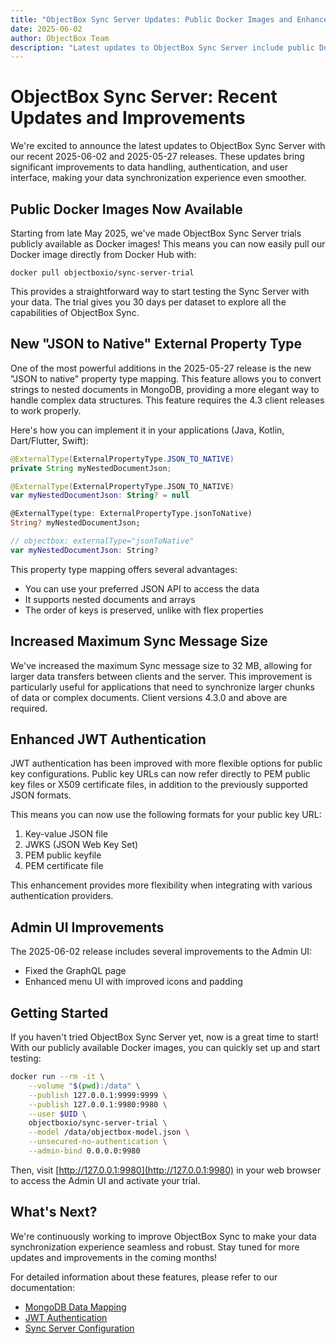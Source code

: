 ```yaml
---
title: "ObjectBox Sync Server Updates: Public Docker Images and Enhanced Data Mapping"
date: 2025-06-02
author: ObjectBox Team
description: "Latest updates to ObjectBox Sync Server include public Docker images, enhanced MongoDB data mapping, improved JWT authentication, and admin UI fixes."
---
```


# ObjectBox Sync Server: Recent Updates and Improvements

We're excited to announce the latest updates to ObjectBox Sync Server with our recent 2025-06-02 and 2025-05-27 releases. These updates bring significant improvements to data handling, authentication, and user interface, making your data synchronization experience even smoother.

## Public Docker Images Now Available

Starting from late May 2025, we've made ObjectBox Sync Server trials publicly available as Docker images! This means you can now easily pull our Docker image directly from Docker Hub with:

```shell
docker pull objectboxio/sync-server-trial
```

This provides a straightforward way to start testing the Sync Server with your data. The trial gives you 30 days per dataset to explore all the capabilities of ObjectBox Sync.

## New "JSON to Native" External Property Type

One of the most powerful additions in the 2025-05-27 release is the new "JSON to native" property type mapping. This feature allows you to convert strings to nested documents in MongoDB, providing a more elegant way to handle complex data structures. This feature requires the 4.3 client releases to work properly.

Here's how you can implement it in your applications (Java, Kotlin, Dart/Flutter, Swift):

```java
@ExternalType(ExternalPropertyType.JSON_TO_NATIVE)
private String myNestedDocumentJson;
```

```kotlin
@ExternalType(ExternalPropertyType.JSON_TO_NATIVE)
var myNestedDocumentJson: String? = null
```

```dart
@ExternalType(type: ExternalPropertyType.jsonToNative)
String? myNestedDocumentJson;
```

```swift
// objectbox: externalType="jsonToNative"
var myNestedDocumentJson: String?
```

This property type mapping offers several advantages:
- You can use your preferred JSON API to access the data
- It supports nested documents and arrays
- The order of keys is preserved, unlike with flex properties

## Increased Maximum Sync Message Size

We've increased the maximum Sync message size to 32 MB, allowing for larger data transfers between clients and the server. This improvement is particularly useful for applications that need to synchronize larger chunks of data or complex documents. Client versions 4.3.0 and above are required.

## Enhanced JWT Authentication

JWT authentication has been improved with more flexible options for public key configurations. Public key URLs can now refer directly to PEM public key files or X509 certificate files, in addition to the previously supported JSON formats.

This means you can now use the following formats for your public key URL:
1. Key-value JSON file
2. JWKS (JSON Web Key Set)
3. PEM public keyfile
4. PEM certificate file

This enhancement provides more flexibility when integrating with various authentication providers.

## Admin UI Improvements

The 2025-06-02 release includes several improvements to the Admin UI:
- Fixed the GraphQL page
- Enhanced menu UI with improved icons and padding

## Getting Started

If you haven't tried ObjectBox Sync Server yet, now is a great time to start! With our publicly available Docker images, you can quickly set up and start testing:

```bash
docker run --rm -it \
    --volume "$(pwd):/data" \
    --publish 127.0.0.1:9999:9999 \
    --publish 127.0.0.1:9980:9980 \
    --user $UID \
    objectboxio/sync-server-trial \
    --model /data/objectbox-model.json \
    --unsecured-no-authentication \
    --admin-bind 0.0.0.0:9980
```

Then, visit [http://127.0.0.1:9980](http://127.0.0.1:9980) in your web browser to access the Admin UI and activate your trial.

## What's Next?

We're continuously working to improve ObjectBox Sync to make your data synchronization experience seamless and robust. Stay tuned for more updates and improvements in the coming months!

For detailed information about these features, please refer to our documentation:
- [MongoDB Data Mapping](mongodb-sync-connector/mongodb-data-mapping.md)
- [JWT Authentication](sync-server/jwt-authentication.md)
- [Sync Server Configuration](sync-server/configuration.md)
